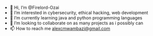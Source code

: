 - 👋 Hi, I’m @Firelord-Ozai
- 👀 I’m interested in cybersecurity, ethical hacking, web development
- 🌱 I’m currently learning java and python programming languages
- 💞️ I’m looking to collaborate on as many projects as i possibly can
- 📫 How to reach me alexcmwambazi@gmail.com

<!---
Firelord-Ozai/Firelord-Ozai is a ✨ special ✨ repository because its `README.md` (this file) appears on your GitHub profile.
You can click the Preview link to take a look at your changes.
--->

